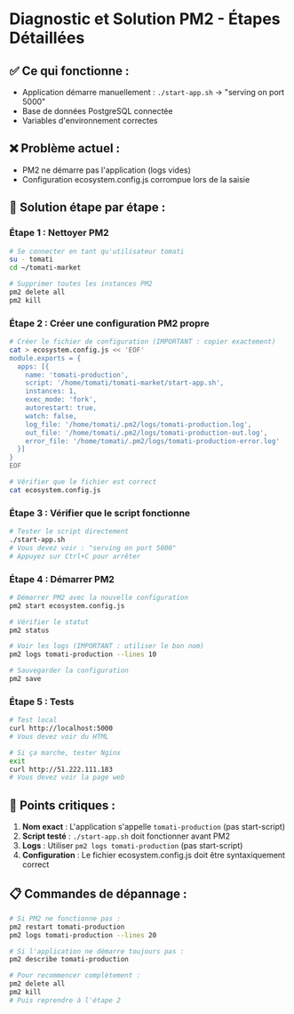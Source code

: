 # Diagnostic et Solution PM2 - Étapes Détaillées

## ✅ Ce qui fonctionne :
- Application démarre manuellement : `./start-app.sh` → "serving on port 5000"
- Base de données PostgreSQL connectée
- Variables d'environnement correctes

## ❌ Problème actuel :
- PM2 ne démarre pas l'application (logs vides)
- Configuration ecosystem.config.js corrompue lors de la saisie

## 🔧 Solution étape par étape :

### Étape 1 : Nettoyer PM2
```bash
# Se connecter en tant qu'utilisateur tomati
su - tomati
cd ~/tomati-market

# Supprimer toutes les instances PM2
pm2 delete all
pm2 kill
```

### Étape 2 : Créer une configuration PM2 propre
```bash
# Créer le fichier de configuration (IMPORTANT : copier exactement)
cat > ecosystem.config.js << 'EOF'
module.exports = {
  apps: [{
    name: 'tomati-production',
    script: '/home/tomati/tomati-market/start-app.sh',
    instances: 1,
    exec_mode: 'fork',
    autorestart: true,
    watch: false,
    log_file: '/home/tomati/.pm2/logs/tomati-production.log',
    out_file: '/home/tomati/.pm2/logs/tomati-production-out.log',
    error_file: '/home/tomati/.pm2/logs/tomati-production-error.log'
  }]
}
EOF

# Vérifier que le fichier est correct
cat ecosystem.config.js
```

### Étape 3 : Vérifier que le script fonctionne
```bash
# Tester le script directement
./start-app.sh
# Vous devez voir : "serving on port 5000"
# Appuyez sur Ctrl+C pour arrêter
```

### Étape 4 : Démarrer PM2
```bash
# Démarrer PM2 avec la nouvelle configuration
pm2 start ecosystem.config.js

# Vérifier le statut
pm2 status

# Voir les logs (IMPORTANT : utiliser le bon nom)
pm2 logs tomati-production --lines 10

# Sauvegarder la configuration
pm2 save
```

### Étape 5 : Tests
```bash
# Test local
curl http://localhost:5000
# Vous devez voir du HTML

# Si ça marche, tester Nginx
exit
curl http://51.222.111.183
# Vous devez voir la page web
```

## 🚨 Points critiques :
1. **Nom exact** : L'application s'appelle `tomati-production` (pas start-script)
2. **Script testé** : `./start-app.sh` doit fonctionner avant PM2
3. **Logs** : Utiliser `pm2 logs tomati-production` (pas start-script)
4. **Configuration** : Le fichier ecosystem.config.js doit être syntaxiquement correct

## 📋 Commandes de dépannage :
```bash
# Si PM2 ne fonctionne pas :
pm2 restart tomati-production
pm2 logs tomati-production --lines 20

# Si l'application ne démarre toujours pas :
pm2 describe tomati-production

# Pour recommencer complètement :
pm2 delete all
pm2 kill
# Puis reprendre à l'étape 2
```